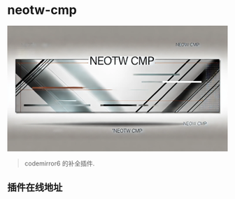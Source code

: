 # neotw-cmp

<img src="./img/cmp.webp" class="rounded-md mt-2" alt=""/>

> codemirror6 的补全插件.

## 插件在线地址

<TwPlugin name="neotw-cmp" />
